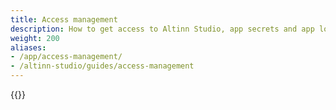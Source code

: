 ```yaml
---
title: Access management
description: How to get access to Altinn Studio, app secrets and app logs.
weight: 200
aliases:
- /app/access-management/
- /altinn-studio/guides/access-management
---
```


{{<children description="true" />}}